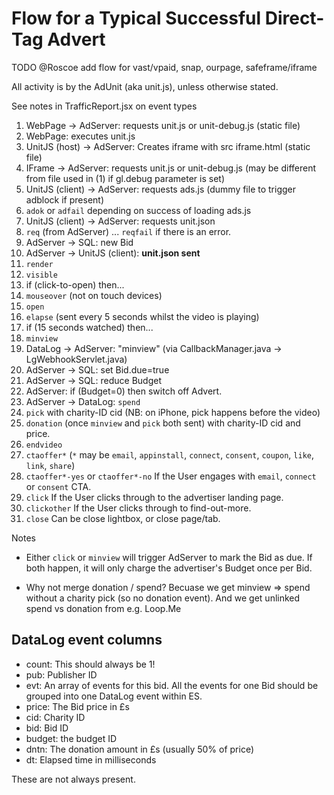 
# Flow for a Typical Successful Direct-Tag Advert

TODO @Roscoe add flow for vast/vpaid, snap, ourpage, safeframe/iframe

All activity is by the AdUnit (aka unit.js), unless otherwise stated.

See notes in TrafficReport.jsx on event types


1. WebPage -> AdServer: requests unit.js or unit-debug.js (static file)
2. WebPage: executes unit.js
3. UnitJS (host) -> AdServer: Creates iframe with src iframe.html (static file)
4. IFrame -> AdServer: requests unit.js or unit-debug.js (may be different from file used in (1) if gl.debug parameter is set)
5. UnitJS (client) -> AdServer: requests ads.js (dummy file to trigger adblock if present)
6. `adok` or `adfail` depending on success of loading ads.js
7. UnitJS (client) -> AdServer: requests unit.json
8. `req` (from AdServer) ... `reqfail` if there is an error.
9. AdServer -> SQL: new Bid
10. AdServer -> UnitJS (client): **unit.json sent**
11. `render`
12. `visible`
13. if (click-to-open) then...
14. `mouseover` (not on touch devices)
15. `open`
16. `elapse` (sent every 5 seconds whilst the video is playing)
17. if (15 seconds watched) then...
18. `minview`
19. DataLog -> AdServer: "minview" (via CallbackManager.java -> LgWebhookServlet.java)
20. AdServer -> SQL: set Bid.due=true
21. AdServer -> SQL: reduce Budget
22. AdServer: if (Budget=0) then switch off Advert.
23. AdServer -> DataLog: `spend`
24. `pick` with charity-ID cid (NB: on iPhone, pick happens before the video)
25. `donation` (once `minview` and `pick` both sent) with charity-ID cid and price.
26. `endvideo`
27. `ctaoffer*` (`*` may be `email`, `appinstall`, `connect`, `consent`, `coupon`, `like`, `link`, `share`)
28. `ctaoffer*-yes` or `ctaoffer*-no` If the User engages with `email`, `connect` or `consent` CTA.
29. `click` If the User clicks through to the advertiser landing page.
30. `clickother` If the User clicks through to find-out-more.
31. `close` Can be close lightbox, or close page/tab.

Notes

 - Either `click` or `minview` will trigger AdServer to mark the Bid as due. If both happen, it will only charge the advertiser's Budget once per Bid.

 - Why not merge donation / spend?
Becuase we get minview => spend without a charity pick (so no donation event).
And we get unlinked spend vs donation from e.g. Loop.Me


## DataLog event columns

 - count: This should always be 1!
 - pub: Publisher ID
 - evt: An array of events for this bid. 
 All the events for one Bid should be grouped into one DataLog event within ES.
 - price: The Bid price in £s
 - cid: Charity ID
 - bid: Bid ID
 - budget: the budget ID
 - dntn: The donation amount in £s (usually 50% of price)
 - dt: Elapsed time in milliseconds

These are not always present.
